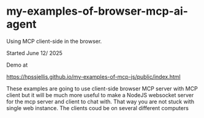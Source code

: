 # my-examples-of-browser-mcp-ai-agent
Using MCP client-side in the browser.

Started June 12/ 2025


Demo at 

https://hpssjellis.github.io/my-examples-of-mcp-js/public/index.html



These examples are going to use client-side browser MCP server with MCP client but it will be much more useful to make a NodeJS websocket
server for the mcp server and client to chat with. That way you are not stuck with single web instance. The clients coud be on several different computers
